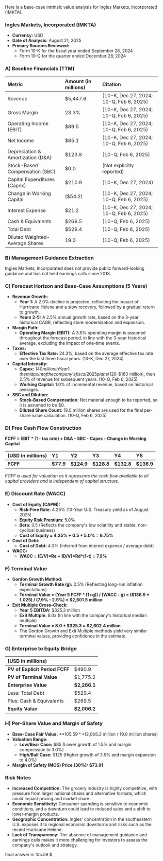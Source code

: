Here is a base-case intrinsic value analysis for Ingles Markets, Incorporated (IMKTA).

### **Ingles Markets, Incorporated (IMKTA)**
*   **Currency:** USD
*   **Date of Analysis:** August 21, 2025
*   **Primary Sources Reviewed:**
    *   Form 10-K for the fiscal year ended September 28, 2024
    *   Form 10-Q for the quarter ended December 28, 2024

### **A) Baseline Financials (TTM)**

| Metric | Amount (in millions) | Citation |
| :--- | :--- | :--- |
| Revenue | $5,447.6 | (10-K, Dec 27, 2024; 10-Q, Feb 6, 2025) |
| Gross Margin | 23.3% | (10-K, Dec 27, 2024; 10-Q, Feb 6, 2025) |
| Operating Income (EBIT) | $89.5 | (10-K, Dec 27, 2024; 10-Q, Feb 6, 2025) |
| Net Income | $85.1 | (10-K, Dec 27, 2024; 10-Q, Feb 6, 2025) |
| Depreciation & Amortization (D&A) | $123.8 | (10-Q, Feb 6, 2025) |
| Stock-Based Compensation (SBC) | $0.0 | (Not explicitly reported) |
| Capital Expenditures (Capex) | $210.9 | (10-K, Dec 27, 2024) |
| Change in Working Capital | ($54.2) | (10-K, Dec 27, 2024; 10-Q, Feb 6, 2025) |
| Interest Expense | $21.2 | (10-K, Dec 27, 2024; 10-Q, Feb 6, 2025) |
| Cash & Equivalents | $269.5 | (10-Q, Feb 6, 2025) |
| Total Debt | $529.4 | (10-Q, Feb 6, 2025) |
| Diluted Weighted-Average Shares | 19.0 | (10-Q, Feb 6, 2025) |

### **B) Management Guidance Extraction**

Ingles Markets, Incorporated does not provide public forward-looking guidance and has not held earnings calls since 2018.

### **C) Forecast Horizon and Base-Case Assumptions (5 Years)**

*   **Revenue Growth:**
    *   **Year 1:** A 2.0% decline is projected, reflecting the impact of Hurricane Helene and a slow recovery, followed by a gradual return to growth.
    *   **Years 2-5:** A 2.5% annual growth rate, based on the 3-year historical CAGR, reflecting store modernization and expansion.
*   **Margin Path:**
    *   **Operating Margin (EBIT):** A 3.5% operating margin is assumed throughout the forecast period, in line with the 3-year historical average, excluding the impact of one-time events.
*   **Taxes:**
    *   **Effective Tax Rate:** 24.3%, based on the average effective tax rate over the last three fiscal years. (10-K, Dec 27, 2024)
*   **Capital Intensity:**
    *   **Capex:** $140 million in Year 1, the midpoint of the company's fiscal 2025 plans ($120-$160 million), then 2.5% of revenue for subsequent years. (10-Q, Feb 6, 2025)
    *   **Working Capital:** 1.0% of incremental revenue, based on historical averages.
*   **SBC and Dilution:**
    *   **Stock-Based Compensation:** Not material enough to be reported, so it is assumed to be $0.
    *   **Diluted Share Count:** 19.0 million shares are used for the final per-share value calculation. (10-Q, Feb 6, 2025)

### **D) Free Cash Flow Construction**

**FCFF = EBIT \* (1 - tax rate) + D&A - SBC - Capex - Change in Working Capital**

| (USD in millions) | Y1 | Y2 | Y3 | Y4 | Y5 |
| :--- | :--- | :--- | :--- | :--- | :--- |
| **FCFF** | **$77.9** | **$124.9** | **$128.8** | **$132.8** | **$136.9** |

*FCFF is used for valuation as it represents the cash flow available to all capital providers and is independent of capital structure.*

### **E) Discount Rate (WACC)**

*   **Cost of Equity (CAPM):**
    *   **Risk-Free Rate:** 4.25% (10-Year U.S. Treasury yield as of August 2025)
    *   **Equity Risk Premium:** 5.0%
    *   **Beta:** 0.5 (Reflects the company's low volatility and stable, non-cyclical business)
    *   **Cost of Equity = 4.25% + 0.5 \* 5.0% = 6.75%**
*   **Cost of Debt:**
    *   **Cost of Debt:** 4.0% (Inferred from interest expense / average debt)
*   **WACC:**
    *   **WACC = (E/V)\*Re + (D/V)\*Rd\*(1-t) = 7.9%**

### **F) Terminal Value**

*   **Gordon Growth Method:**
    *   **Terminal Growth Rate (g):** 2.5% (Reflecting long-run inflation expectations)
    *   **Terminal Value = (Year 5 FCFF \* (1+g)) / (WACC - g) = ($136.9 \* 1.025) / (7.9% - 2.5%) = $2,601.5 million**
*   **Exit Multiple Cross-Check:**
    *   **Year 5 EBITDA:** $325.3 million
    *   **Exit Multiple:** 8.0x (In line with the company's historical median multiple)
    *   **Terminal Value = 8.0 \* $325.3 = $2,602.4 million**
    *   The Gordon Growth and Exit Multiple methods yield very similar terminal values, providing confidence in the estimate.

### **G) Enterprise to Equity Bridge**

| (USD in millions) | |
| :--- | :--- |
| **PV of Explicit Period FCFF** | $490.9 |
| **PV of Terminal Value** | $1,775.2 |
| **Enterprise Value** | **$2,266.1** |
| Less: Total Debt | $529.4 |
| Plus: Cash & Equivalents | $269.5 |
| **Equity Value** | **$2,006.2** |

### **H) Per-Share Value and Margin of Safety**

*   **Base-Case Fair Value:** **$105.59** ($2,006.2 million / 19.0 million shares)
*   **Valuation Range:**
    *   **Low/Bear Case:** $85 (Lower growth of 1.5% and margin compression to 3.0%)
    *   **High/Bull Case:** $125 (Higher growth of 3.5% and margin expansion to 4.0%)
*   **Margin of Safety (MOS) Price (30%):** **$73.91**

### **Risk Notes**

*   **Increased Competition:** The grocery industry is highly competitive, with pressure from larger national chains and alternative formats, which could impact pricing and market share.
*   **Economic Sensitivity:** Consumer spending is sensitive to economic conditions, and a downturn could lead to reduced sales and a shift to lower-margin products.
*   **Geographic Concentration:** Ingles' concentration in the southeastern U.S. exposes it to regional economic downturns and risks such as the recent Hurricane Helene.
*   **Lack of Transparency:** The absence of management guidance and earnings calls makes it more challenging for investors to assess the company's outlook and strategy.

final answer is 105.59 $